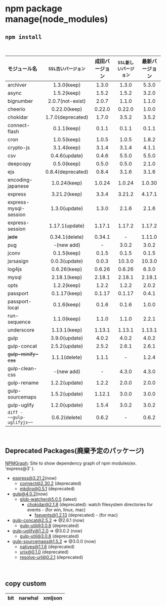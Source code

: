npm package manage(node_modules)
==

## ```npm install```
<br>

|モジュール名|`SSL古いバージョン`|成田バージョン|`SSL新しいバージョン`|最新バージョン|
|:---|:---:|:---:|:---:|:---:|
|archiver|1.3.0(keep)|1.3.0|1.3.0|5.3.0|
|async|1.5.2(keep)|1.5.2|1.5.2|3.2.0|
|bignumber|2.0.7(not-exist)|2.0.7|1.1.0|1.1.0|
|cheerio|0.22.0(keep)|0.22.0|0.22.0|1.0.0|
|chokidar|1.7.0(deprecated)|1.7.0|3.5.2|3.5.2|
|connect-flash|0.1.1(keep)|0.1.1|0.1.1|0.1.1|
|cron|1.0.5(keep)|1.0.5|1.0.5|1.8.2|
|crypto-js|3.1.4(keep)|3.1.4|3.1.4|4.1.1|
|csv|0.4.6(update)|0.4.6|5.5.0|5.5.0|
|deepcopy|0.5.0(keep)|0.5.0|0.5.0|2.1.0|
|ejs|0.8.4(deprecated)|0.8.4|3.1.6|3.1.6|
|encoding-japanese|1.0.24(keep)|1.0.24|1.0.24|1.0.30|
|express|3.21.2(keep)|3.3.4|3.21.2|4.17.1|
|express-mysql-session|1.3.0(update)|1.3.0|2.1.6|2.1.6|
|express-session|1.17.1(update)|1.17.1|1.17.2|1.17.2|
|~~jade~~|0.34.1(delete)|0.34.1|-|1.11.0|
|pug|-(new add)|-|3.0.2|3.0.2|
|jconv|0.1.5(keep)|0.1.5|0.1.5|0.1.5|
|jsrsasign|0.0.3(update)|0.0.3|10.3.0|10.3.0|
|log4js|0.6.26(keep)|0.6.26|0.6.26|6.3.0|
|mysql|2.18.1(keep)|2.18.1|2.18.1|2.18.1|
|opts|1.2.2(keep)|1.2.2|1.2.2|2.0.2|
|passport|0.1.17(keep)|0.1.17|0.1.17|0.4.1|
|passport-local|0.1.6(keep)|0.1.6|0.1.6|1.0.0|
|run-sequence|1.1.0(keep)|1.1.0|1.1.0|2.2.1|
|underscore|1.13.1(keep)|1.13.1|1.13.1|1.13.1|
|gulp|3.9.0(update)|4.0.2|4.0.2|4.0.2|
|gulp-concat|2.5.2(update)|2.5.2|2.6.1|2.6.1|
|~~gulp-minify-css~~|1.1.1(delete)|1.1.1|-|1.2.4|
|gulp-clean-css|-(new add)|-|4.3.0|4.3.0|
|gulp-rename|1.2.2(update)|1.2.2|2.0.0|2.0.0|
|gulp-sourcemaps|1.5.2(update)|1.12.1|3.0.0|3.0.0|
|gulp-uglify|1.2.0(update)|1.5.4|3.0.2|3.0.2|
|```diff -~~gulp-uglifyjs~~```|0.6.2(delete)|0.6.2|-|0.6.2|
<br>

## Deprecated Packages(廃棄予定のパッケージ)
[NPMGraph](https://npmgraph.js.org/): Site to show dependency graph of npm modules(ex. 'express@3' ).

* express@3.21.2(now)   
    * connect@2.30.2 (deprecated)
    * mkdirp@0.5.1 (deprecated)    
* gulp@4.0.2(now)
    * glob-watcher@5.0.5 (latest)
      * chokidar@2.1.8 (deprecated): watch filesystem directories for events - (for win, linux, mac)
         * fsevents@1.2.13 (deprecated) - (for mac)
* gulp-concat@2.5.2 => @2.6.1 (now)
    * gulp-util@3.0.8 (deprecated)
* gulp-uglify@1.2.0 => @3.0.2 (now)
    * gulp-util@3.0.8 (deprecated)
* gulp-sourcemaps@1.5.2 => @3.0.0 (now)
    * natives@1.1.6 (deprecated)
    * urix@0.1.0 (deprecated)
    * resolve-url@0.2.1 (deprecated)

<br>

## copy custom　　

|bit|narwhal|xmljson|
|:---:|:---:|:---:|

